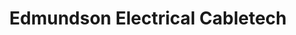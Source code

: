 ---
title: "Edmundson Electrical Cabletech"
url: /bristol/edmundson-electrical-cabletech/
shop: electronics
---